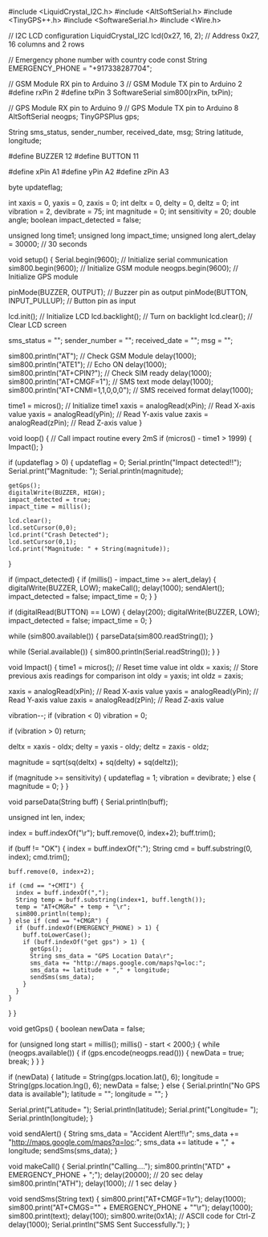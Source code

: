 #include <LiquidCrystal_I2C.h>
#include <AltSoftSerial.h>
#include <TinyGPS++.h>
#include <SoftwareSerial.h>
#include <Wire.h>

// I2C LCD configuration
LiquidCrystal_I2C lcd(0x27, 16, 2); // Address 0x27, 16 columns and 2 rows

// Emergency phone number with country code
const String EMERGENCY_PHONE = "+917338287704";

// GSM Module RX pin to Arduino 3
// GSM Module TX pin to Arduino 2
#define rxPin 2
#define txPin 3
SoftwareSerial sim800(rxPin, txPin);

// GPS Module RX pin to Arduino 9
// GPS Module TX pin to Arduino 8
AltSoftSerial neogps;
TinyGPSPlus gps;

String sms_status, sender_number, received_date, msg;
String latitude, longitude;

#define BUZZER 12
#define BUTTON 11

#define xPin A1
#define yPin A2
#define zPin A3

byte updateflag;

int xaxis = 0, yaxis = 0, zaxis = 0;
int deltx = 0, delty = 0, deltz = 0;
int vibration = 2, devibrate = 75;
int magnitude = 0;
int sensitivity = 20;
double angle;
boolean impact_detected = false;

unsigned long time1;
unsigned long impact_time;
unsigned long alert_delay = 30000; // 30 seconds

void setup() {
  Serial.begin(9600); // Initialize serial communication
  sim800.begin(9600); // Initialize GSM module
  neogps.begin(9600); // Initialize GPS module
  
  pinMode(BUZZER, OUTPUT);     // Buzzer pin as output
  pinMode(BUTTON, INPUT_PULLUP); // Button pin as input
  
  lcd.init(); // Initialize LCD
  lcd.backlight(); // Turn on backlight
  lcd.clear(); // Clear LCD screen
  
  sms_status = "";
  sender_number = "";
  received_date = "";
  msg = "";
  
  sim800.println("AT"); // Check GSM Module
  delay(1000);
  sim800.println("ATE1"); // Echo ON
  delay(1000);
  sim800.println("AT+CPIN?"); // Check SIM ready
  delay(1000);
  sim800.println("AT+CMGF=1"); // SMS text mode
  delay(1000);
  sim800.println("AT+CNMI=1,1,0,0,0"); // SMS received format
  delay(1000);
  
  time1 = micros(); // Initialize time1
  xaxis = analogRead(xPin); // Read X-axis value
  yaxis = analogRead(yPin); // Read Y-axis value
  zaxis = analogRead(zPin); // Read Z-axis value
}

void loop() {
  // Call impact routine every 2mS
  if (micros() - time1 > 1999) {
    Impact();
  }
  
  if (updateflag > 0) {
    updateflag = 0;
    Serial.println("Impact detected!!");
    Serial.print("Magnitude: ");
    Serial.println(magnitude);

    getGps();
    digitalWrite(BUZZER, HIGH);
    impact_detected = true;
    impact_time = millis();
    
    lcd.clear();
    lcd.setCursor(0,0);
    lcd.print("Crash Detected");
    lcd.setCursor(0,1);
    lcd.print("Magnitude: " + String(magnitude));
  }
  
  if (impact_detected) {
    if (millis() - impact_time >= alert_delay) {
      digitalWrite(BUZZER, LOW);
      makeCall();
      delay(1000);
      sendAlert();
      impact_detected = false;
      impact_time = 0;
    }
  }
  
  if (digitalRead(BUTTON) == LOW) {
    delay(200);
    digitalWrite(BUZZER, LOW);
    impact_detected = false;
    impact_time = 0;
  }
  
  while (sim800.available()) {
    parseData(sim800.readString());
  }
  
  while (Serial.available()) {
    sim800.println(Serial.readString());
  }
}

void Impact() {
  time1 = micros(); // Reset time value
  int oldx = xaxis; // Store previous axis readings for comparison
  int oldy = yaxis;
  int oldz = zaxis;

  xaxis = analogRead(xPin); // Read X-axis value
  yaxis = analogRead(yPin); // Read Y-axis value
  zaxis = analogRead(zPin); // Read Z-axis value
  
  vibration--;
  if (vibration < 0) vibration = 0;
  
  if (vibration > 0) return;
  
  deltx = xaxis - oldx;
  delty = yaxis - oldy;
  deltz = zaxis - oldz;
  
  magnitude = sqrt(sq(deltx) + sq(delty) + sq(deltz));
  
  if (magnitude >= sensitivity) {
    updateflag = 1;
    vibration = devibrate;
  } else {
    magnitude = 0;
  }
}

void parseData(String buff) {
  Serial.println(buff);

  unsigned int len, index;
  
  index = buff.indexOf("\r");
  buff.remove(0, index+2);
  buff.trim();
  
  if (buff != "OK") {
    index = buff.indexOf(":");
    String cmd = buff.substring(0, index);
    cmd.trim();
    
    buff.remove(0, index+2);
    
    if (cmd == "+CMTI") {
      index = buff.indexOf(",");
      String temp = buff.substring(index+1, buff.length());
      temp = "AT+CMGR=" + temp + "\r";
      sim800.println(temp);
    } else if (cmd == "+CMGR") {
      if (buff.indexOf(EMERGENCY_PHONE) > 1) {
        buff.toLowerCase();
        if (buff.indexOf("get gps") > 1) {
          getGps();
          String sms_data = "GPS Location Data\r";
          sms_data += "http://maps.google.com/maps?q=loc:";
          sms_data += latitude + "," + longitude;
          sendSms(sms_data);
        }
      }
    }
  }
}

void getGps() {
  boolean newData = false;
  
  for (unsigned long start = millis(); millis() - start < 2000;) {
    while (neogps.available()) {
      if (gps.encode(neogps.read())) {
        newData = true;
        break;
      }
    }
  }
  
  if (newData) {
    latitude = String(gps.location.lat(), 6);
    longitude = String(gps.location.lng(), 6);
    newData = false;
  } else {
    Serial.println("No GPS data is available");
    latitude = "";
    longitude = "";
  }

  Serial.print("Latitude= ");
  Serial.println(latitude);
  Serial.print("Longitude= ");
  Serial.println(longitude);
}

void sendAlert() {
  String sms_data = "Accident Alert!!\r";
  sms_data += "http://maps.google.com/maps?q=loc:";
  sms_data += latitude + "," + longitude;
  sendSms(sms_data);
}

void makeCall() {
  Serial.println("Calling....");
  sim800.println("ATD" + EMERGENCY_PHONE + ";");
  delay(20000); // 20 sec delay
  sim800.println("ATH");
  delay(1000); // 1 sec delay
}

void sendSms(String text) {
  sim800.print("AT+CMGF=1\r");
  delay(1000);
  sim800.print("AT+CMGS=\"" + EMERGENCY_PHONE + "\"\r");
  delay(1000);
  sim800.print(text);
  delay(100);
  sim800.write(0x1A); // ASCII code for Ctrl-Z
  delay(1000);
  Serial.println("SMS Sent Successfully.");
}
